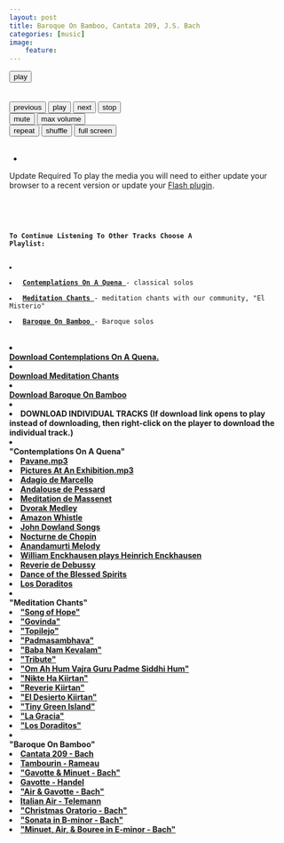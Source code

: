 ```yaml
---
layout: post
title: Baroque On Bamboo, Cantata 209, J.S. Bach
categories: [music] 
image:
    feature: 
---
```

<html>
<head>
<meta charset="utf-8" />
<!-- Website Design By: www.happyworm.com -->

<meta http-equiv="Content-Type" content="text/html; charset=iso-8859-1" />
<link href="/dist/skin/blue.monday/css/jplayer.blue.monday.min.css" rel="stylesheet" type="text/css" />
<script type="text/javascript" src="/dist/lib/jquery.min.js"></script>
<script type="text/javascript" src="/dist/jplayer/jquery.jplayer.min.js"></script>
<script type="text/javascript" src="/dist/add-on/jplayer.playlist.min.js"></script>
<script type="text/javascript">
//<![CDATA[
$(document).ready(function(){

	var myPlaylist = new jPlayerPlaylist({
		jPlayer: "#jquery_jplayer_N",
		cssSelectorAncestor: "#jp_container_N"
	}, [
		 {
				title:"Bach Cantata 209",
				artist:"quetzal",
				mp3:"http://quetzalwill.org/assets/music/Baroque-On-Bamboo/cantata209.mp3",
				poster: "http://quetzalwill.org/images/contemplations.jpg"
			},
	], {
		playlistOptions: {
			enableRemoveControls: true
		},
		swfPath: "/dist/jplayer",
		supplied: "webmv, ogv, m4v, oga, mp3",
		useStateClassSkin: true,
		autoBlur: false,
		smoothPlayBar: true,
		keyEnabled: true,
		audioFullScreen: true
	});

	// Click handlers for jPlayerPlaylist method demo

	// Audio mix playlist

	$("#playlist-setPlaylist-audio-mix").click(function() {
		myPlaylist.setPlaylist([
			{
			title:"Pavane - Faure",
			artist:"quetzal",
			mp3:"http://quetzalwill.org/assets/music/Contemplations-On-A-Quena/pavane.mp3",
			poster: "http://quetzalwill.org/images/contemplations.jpg"
			},
            {
			title:"Pictures At An Exhibition - Mussorgsky",
			artist:"quetzal",
			mp3:"http://quetzalwill.org/assets/music/Contemplations-On-A-Quena/pictures-at-an-exhibition.mp3",
			poster: "http://quetzalwill.org/images/contemplations.jpg"
			},
			{				
				title:"Adagio",
			artist:"quetzal",
			mp3:"http://quetzalwill.org/assets/music/Contemplations-On-A-Quena/adagio.mp3",
			poster: "http://quetzalwill.org/images/contemplations.jpg"
			},
			{
					title:"Andalouse",
			artist:"quetzal",
			mp3:"http://quetzalwill.org/assets/music/Contemplations-On-A-Quena/andalouse.mp3",
			poster: "http://quetzalwill.org/images/contemplations.jpg"
			},
			{
					title:"Meditation",
			artist:"quetzal",
			mp3:"http://quetzalwill.org/assets/music/Contemplations-On-A-Quena/meditation.mp3",
			poster: "http://quetzalwill.org/images/contemplations.jpg"
			},
			{
				title:"Dvorak",
			artist:"quetzal",
			mp3:"http://quetzalwill.org/assets/music/Contemplations-On-A-Quena/dvorak.mp3",
			poster: "http://quetzalwill.org/images/contemplations.jpg"
			},
			{
                title:"Whistles",
			artist:"El Misterio",
			mp3:"http://quetzalwill.org/assets/music/Contemplations-On-A-Quena/whistles.mp3",
			poster: "http://quetzalwill.org/images/contemplations.jpg"
			},
			{
                title:"John Dowland Songs",
			artist:"quetzal",
			mp3:"http://quetzalwill.org/assets/music/Contemplations-On-A-Quena/dowland.mp3",
			poster: "http://quetzalwill.org/images/contemplations.jpg"
			},
			{
                title:"Nocturne - Chopin",
			artist:"quetzal",
			mp3:"http://quetzalwill.org/assets/music/Contemplations-On-A-Quena/nocturne.mp3",
			poster: "https: //elmisterio.org/images/nochedesierto.jpg"
			},
			{
                title:"Anandamurti Melodies",
			artist:"quetzal",
			mp3:"http://quetzalwill.org/assets/music/Contemplations-On-A-Quena/anandamurti.mp3",
			poster: "http://quetzalwill.org/images/contemplations.jpg"
			},
			{
                title:"William Enckhausen plays Heinrich Enckhausen, Handel, and Telemann",
			artist:"quetzal",
			mp3:"http://quetzalwill.org/assets/music/Contemplations-On-A-Quena/enckhausen.mp3",
			poster: "https: //elmisterio.org/images/contemplations.jpg"
			},
			{
                title:"Reverie - Debussy",
			artist:"quetzal",
			mp3:"http://quetzalwill.org/assets/music/Contemplations-On-A-Quena/reverie.mp3",
			poster: "http://quetzalwill.org/images/contemplations.jpg"
			},
			{
                title:"Dance Of The Blessed Spirits",
			artist:"quetzal",
			mp3:"http://quetzalwill.org/assets/music/Contemplations-On-A-Quena/blessed-spirits.mp3",
			poster: "http://quetzalwill.org/images/contemplations.jpg"
			},
			{
                title:"Los Doraditos",
			artist:"quetzal",
			mp3:"http://quetzalwill.org/assets/music/Contemplations-On-A-Quena/los-doraditos.mp3",
			poster: "http://quetzalwill.org/images/contemplations.jpg"                                                                                     
			}
		]);
	});

	// Video mix playlist

	$("#playlist-setPlaylist-video-mix").click(function() {
		myPlaylist.setPlaylist([
			{
			    title:"Govinda",
				artist:"El Misterio",
				mp3:"http://quetzalwill.org/assets/music/Kiirtan-El-Misterio/govinda.mp3",
				poster: "http://quetzalwill.org/images/kiirtan.jpg"
			},
			{
			    title:"Topilejo",
				artist:"El Misterio",
				mp3:"http://quetzalwill.org/assets/music/Kiirtan-El-Misterio/topilejo.mp3",
				poster: "http://quetzalwill.org/images/kiirtan.jpg"
			},
			{
				title:"Padmasambhava",
				artist:"El Misterio",
				mp3:"http://quetzalwill.org/assets/music/Kiirtan-El-Misterio/padmasambhava.mp3",
				poster: "http://quetzalwill.org/images/kiirtan.jpg"
			},
			{
				title:"Baba Nam Kevalam",
				artist:"El Misterio",
				mp3:"http://quetzalwill.org/assets/music/Kiirtan-El-Misterio/babanamkevalam.mp3",
				poster: "http://quetzalwill.org/images/kiirtan.jpg"
			},
			{
				title:"Soja",
				artist:"El Misterio",
				mp3:"http://quetzalwill.org/assets/music/Kiirtan-El-Misterio/soja.mp3",
				poster: "http://quetzalwill.org/images/kiirtan.jpg"
			},
			{
				title:"Om Ah Hum Vajra Guru",
				artist:"El Misterio",
				mp3:"http://quetzalwill.org/assets/music/Kiirtan-El-Misterio/om-ah-hum-vajra-guru.mp3",
				poster: "http://quetzalwill.org/images/kiirtan.jpg"
			},
			{
				title:"Nikte Ha Kiirtan",
				artist:"El Misterio",
				mp3:"http://quetzalwill.org/assets/music/Kiirtan-El-Misterio/nikteha.mp3",
				poster: "http://quetzalwill.org/images/kiirtan.jpg"
			},
			{
				title:"Reverie Kiirtan",
				artist:"El Misterio",
				mp3:"http://quetzalwill.org/assets/music/Kiirtan-El-Misterio/reverie-kiirtan.mp3",
				poster: "http://quetzalwill.org/images/kiirtan.jpg"
			},
			{
				title:"Desierto",
				artist:"El Misterio",
				mp3:"http://quetzalwill.org/assets/music/Kiirtan-El-Misterio/desierto2.mp3",
				poster: "http://quetzalwill.org/images/kiirtan.jpg"
			},
			{
				title:"Tiny Green Island",
				artist:"El Misterio",
				mp3:"http://quetzalwill.org/assets/music/Kiirtan-El-Misterio/tiny-green-island.mp3",
				poster: "http://quetzalwill.org/images/kiirtan.jpg"
			},
			{
				title:"La Gracia",
				artist:"El Misterio",
				mp3:"http://quetzalwill.org/assets/music/Kiirtan-El-Misterio/gracia.mp3",
				poster: "http://quetzalwill.org/images/kiirtan.jpg"
			},
			{
				title:"Los Doraditos",
				artist:"El Misterio",
				mp3:"http://quetzalwill.org/assets/music/Kiirtan-El-Misterio/los-doraditos.mp3",
				poster: "http://quetzalwill.org/images/kiirtan.jpg"
			}
		]);
	});

	// Media mix playlist

	$("#playlist-setPlaylist-media-mix").click(function() {
		myPlaylist.setPlaylist([
            {
				title:"Bach Cantata 209",
				artist:"quetzal",
				mp3:"http://quetzalwill.org/assets/music/Baroque-On-Bamboo/cantata209.mp3",
				poster: "http://quetzalwill.org/images/contemplations.jpg"
			},
            {
				title:"Tambourin - Rameau",
				artist:"quetzal",
				mp3:"http://quetzalwill.org/assets/music/Baroque-On-Bamboo/tambourin.mp3",
				poster: "http://quetzalwill.org/images/contemplations.jpg"
			},
			{
				title:"Gavotte And Minuet - Bach",
				artist:"quetzal",
				mp3:"http://quetzalwill.org/assets/music/Baroque-On-Bamboo/gavotte-minuet.mp3",
				poster: "http://quetzalwill.org/images/contemplations.jpg"
			},
			{
				title:"Gavotte - Handel",
				artist:"quetzal",
				mp3:"http://quetzalwill.org/assets/music/Baroque-On-Bamboo/gavotte-handel.mp3",
				poster: "http://quetzalwill.org/images/contemplations.jpg"
			},
            {
				title:"Air and Gavotte - Bach",
				artist:"quetzal",
				mp3:"http://quetzalwill.org/assets/music/Baroque-On-Bamboo/air-gavotte.mp3",
				poster: "http://quetzalwill.org/images/contemplations.jpg"
			},
			{
				title:"Italian Air - Telemann",
				artist:"quetzal",
				mp3:"http://quetzalwill.org/assets/music/Baroque-On-Bamboo/italian-air.mp3",
				poster: "http://quetzalwill.org/images/contemplations.jpg"
			},
			{
				title:"Christmas Oratorio - Bach",
				artist:"quetzal",
				mp3:"http://quetzalwill.org/assets/music/Baroque-On-Bamboo/christmas-oratorio.mp3",
				poster: "http://quetzalwill.org/images/contemplations.jpg"
			},
			{
				title:"Sonata in B-minor - Bach",
				artist:"quetzal",
				mp3:"http://quetzalwill.org/assets/music/Baroque-On-Bamboo/sonata-b-minor.mp3",
				poster: "http://quetzalwill.org/images/contemplations.jpg"
			},
			{
				title:"Minuet, Air, and Bouree - Bach",
				artist:"quetzal",
				mp3:"http://quetzalwill.org/assets/music/Baroque-On-Bamboo/minuet-air-bouree.mp3",
				poster: "http://quetzalwill.org/images/contemplations.jpg"
			}
		]);
	});

	


	// The remove commands

	$("#playlist-remove").click(function() {
		myPlaylist.remove();
	});

	$("#playlist-remove--2").click(function() {
		myPlaylist.remove(-2);
	});
	$("#playlist-remove--1").click(function() {
		myPlaylist.remove(-1);
	});
	$("#playlist-remove-0").click(function() {
		myPlaylist.remove(0);
	});
	$("#playlist-remove-1").click(function() {
		myPlaylist.remove(1);
	});
	$("#playlist-remove-2").click(function() {
		myPlaylist.remove(2);
	});

	// The shuffle commands

	$("#playlist-shuffle").click(function() {
		myPlaylist.shuffle();
	});

	$("#playlist-shuffle-false").click(function() {
		myPlaylist.shuffle(false);
	});
	$("#playlist-shuffle-true").click(function() {
		myPlaylist.shuffle(true);
	});

	// The select commands

	$("#playlist-select--2").click(function() {
		myPlaylist.select(-2);
	});
	$("#playlist-select--1").click(function() {
		myPlaylist.select(-1);
	});
	$("#playlist-select-0").click(function() {
		myPlaylist.select(0);
	});
	$("#playlist-select-1").click(function() {
		myPlaylist.select(1);
	});
	$("#playlist-select-2").click(function() {
		myPlaylist.select(2);
	});

	// The next/previous commands

	$("#playlist-next").click(function() {
		myPlaylist.next();
	});
	$("#playlist-previous").click(function() {
		myPlaylist.previous();
	});

	// The play commands

	$("#playlist-play").click(function() {
		myPlaylist.play();
	});

	$("#playlist-play--2").click(function() {
		myPlaylist.play(-2);
	});
	$("#playlist-play--1").click(function() {
		myPlaylist.play(-1);
	});
	$("#playlist-play-0").click(function() {
		myPlaylist.play(0);
	});
	$("#playlist-play-1").click(function() {
		myPlaylist.play(1);
	});
	$("#playlist-play-2").click(function() {
		myPlaylist.play(2);
	});

	// The pause command

	$("#playlist-pause").click(function() {
		myPlaylist.pause();
	});

	// Changing the playlist options

	// Option: autoPlay

	$("#playlist-option-autoPlay-true").click(function() {
		myPlaylist.option("autoPlay", true);
	});
	$("#playlist-option-autoPlay-false").click(function() {
		myPlaylist.option("autoPlay", false);
	});

	// Option: enableRemoveControls

	$("#playlist-option-enableRemoveControls-true").click(function() {
		myPlaylist.option("enableRemoveControls", true);
	});
	$("#playlist-option-enableRemoveControls-false").click(function() {
		myPlaylist.option("enableRemoveControls", false);
	});

	// Option: displayTime

	$("#playlist-option-displayTime-0").click(function() {
		myPlaylist.option("displayTime", 0);
	});
	$("#playlist-option-displayTime-fast").click(function() {
		myPlaylist.option("displayTime", "fast");
	});
	$("#playlist-option-displayTime-slow").click(function() {
		myPlaylist.option("displayTime", "slow");
	});
	$("#playlist-option-displayTime-2000").click(function() {
		myPlaylist.option("displayTime", 2000);
	});

	// Option: addTime

	$("#playlist-option-addTime-0").click(function() {
		myPlaylist.option("addTime", 0);
	});
	$("#playlist-option-addTime-fast").click(function() {
		myPlaylist.option("addTime", "fast");
	});
	$("#playlist-option-addTime-slow").click(function() {
		myPlaylist.option("addTime", "slow");
	});
	$("#playlist-option-addTime-2000").click(function() {
		myPlaylist.option("addTime", 2000);
	});

	// Option: removeTime

	$("#playlist-option-removeTime-0").click(function() {
		myPlaylist.option("removeTime", 0);
	});
	$("#playlist-option-removeTime-fast").click(function() {
		myPlaylist.option("removeTime", "fast");
	});
	$("#playlist-option-removeTime-slow").click(function() {
		myPlaylist.option("removeTime", "slow");
	});
	$("#playlist-option-removeTime-2000").click(function() {
		myPlaylist.option("removeTime", 2000);
	});

	// Option: shuffleTime

	$("#playlist-option-shuffleTime-0").click(function() {
		myPlaylist.option("shuffleTime", 0);
	});
	$("#playlist-option-shuffleTime-fast").click(function() {
		myPlaylist.option("shuffleTime", "fast");
	});
	$("#playlist-option-shuffleTime-slow").click(function() {
		myPlaylist.option("shuffleTime", "slow");
	});
	$("#playlist-option-shuffleTime-2000").click(function() {
		myPlaylist.option("shuffleTime", 2000);
	});

	// Equivalent commands

	$("#playlist-equivalent-1-a").click(function() {
		myPlaylist.add({
			title:"Your Face",
			artist:"The Stark Palace",
			mp3:"http://www.jplayer.org/audio/mp3/TSP-05-Your_face.mp3",
			oga:"http://www.jplayer.org/audio/ogg/TSP-05-Your_face.ogg",
			poster: "http://www.jplayer.org/audio/poster/The_Stark_Palace_640x360.png"
		}, true);
	});

	$("#playlist-equivalent-1-b").click(function() {
		myPlaylist.add({
			title:"Your Face",
			artist:"The Stark Palace",
			mp3:"http://www.jplayer.org/audio/mp3/TSP-05-Your_face.mp3",
			oga:"http://www.jplayer.org/audio/ogg/TSP-05-Your_face.ogg",
			poster: "http://www.jplayer.org/audio/poster/The_Stark_Palace_640x360.png"
		});
		myPlaylist.play(-1);
	});

	// AVOID COMMANDS

	$("#playlist-avoid-1").click(function() {
		myPlaylist.remove(2); // Removes the 3rd item
		myPlaylist.remove(3); // Ignored unless removeTime=0: Where it removes the 4th item, which was originally the 5th item.
	});


});
//]]>
</script>
</head>
<body>
<p style="margin-top:1em;">


<div id="jp_container_N" class="jp-video jp-video-270p" role="application" aria-label="media player">
	<div class="jp-type-playlist">
		<div id="jquery_jplayer_N" class="jp-jplayer"></div>
		<div class="jp-gui">
			<div class="jp-video-play">
				<button class="jp-video-play-icon" role="button" tabindex="0">play</button>
			</div>
			<div class="jp-interface">
				<div class="jp-progress">
					<div class="jp-seek-bar">
						<div class="jp-play-bar"></div>
					</div>
				</div>
				<div class="jp-current-time" role="timer" aria-label="time">&nbsp;</div>
				<div class="jp-duration" role="timer" aria-label="duration">&nbsp;</div>
				<div class="jp-controls-holder">
					<div class="jp-controls">
						<button class="jp-previous" role="button" tabindex="0">previous</button>
						<button class="jp-play" role="button" tabindex="0">play</button>
						<button class="jp-next" role="button" tabindex="0">next</button>
						<button class="jp-stop" role="button" tabindex="0">stop</button>
					</div>
					<div class="jp-volume-controls">
						<button class="jp-mute" role="button" tabindex="0">mute</button>
						<button class="jp-volume-max" role="button" tabindex="0">max volume</button>
						<div class="jp-volume-bar">
							<div class="jp-volume-bar-value"></div>
						</div>
					</div>
					<div class="jp-toggles">
						<button class="jp-repeat" role="button" tabindex="0">repeat</button>
						<button class="jp-shuffle" role="button" tabindex="0">shuffle</button>
						<button class="jp-full-screen" role="button" tabindex="0">full screen</button>
					</div>
				</div>
				<div class="jp-details">
					<div class="jp-title" aria-label="title">&nbsp;</div>
				</div>
			</div>
		</div>
		<div class="jp-playlist">
			<ul>
				<!-- The method Playlist.displayPlaylist() uses this unordered list -->
				<li>&nbsp;</li>
			</ul>
		</div>
		<div class="jp-no-solution">
			<span>Update Required</span>
			To play the media you will need to either update your browser to a recent version or update your <a href="https://get.adobe.com/flashplayer/" target="_blank">Flash plugin</a>.
		</div>
	</div>
</div>
			
&nbsp;


&nbsp;

<code><strong>To Continue Listening To Other Tracks Choose A Playlist:</strong>
<li> </li>
<li> <a href="javascript:;" id="playlist-setPlaylist-audio-mix"><strong>Contemplations On A Quena </strong></a>- classical solos</li> 
<li> <a href="javascript:;" id="playlist-setPlaylist-video-mix"><strong>Meditation Chants </strong></a>- meditation chants with our community, "El Misterio"</li> 
<li> <a href="javascript:;" id="playlist-setPlaylist-media-mix"><strong>Baroque On Bamboo </strong></a>- Baroque solos</li> </code><br />
&nbsp;
<li></li>
<strong><a href="http://quetzalwill.org/assets/music/Contemplations-On-A-Quena.zip" download="Contemplations-on-a-Quena.zip">Download Contemplations On A Quena. </a></strong>
<li></li>
<strong><a href="http://quetzalwill.org/assets/music/Kiirtan-El-Misterio.zip" download="Kiirtan-el-Misterio.zip">Download Meditation Chants </a></strong>
<li></li>
<strong><a href="http://quetzalwill.org/assets/music/Baroque-On-Bamboo.zip" download="Baroque-On-Bamboo.zip">Download Baroque On Bamboo </a><strong>
<li></li>
<li><strong>DOWNLOAD INDIVIDUAL TRACKS </strong>  (If download link opens to play instead of downloading, then right-click on the player to download the individual track.)</li>
<li></li>
"Contemplations On A Quena"

<li><a href="http://quetzalwill.org/assets/music/Contemplations-On-A-Quena/pavane.mp3"> Pavane.mp3</a></li>
<li><a href="http://quetzalwill.org/assets/music/Contemplations-On-A-Quena/pictures-at-an-exhibition.mp3"> Pictures At An Exhibition.mp3</a></li>
<li><a href="http://quetzalwill.org/assets/music/Contemplations-On-A-Quena/adagio.mp3"> Adagio de Marcello</a></li>
<li><a href="http://quetzalwill.org/assets/music/Contemplations-On-A-Quena/andalouse.mp3"> Andalouse de Pessard</a></li>
<li><a href="http://quetzalwill.org/assets/music/Contemplations-On-A-Quena/meditation.mp3"> Meditation de Massenet</a></li>
<li><a href="http://quetzalwill.org/assets/music/Contemplations-On-A-Quena/dvorak.mp3"> Dvorak Medley</a></li>
<li><a href="http://quetzalwill.org/assets/music/Contemplations-On-A-Quena/whistles.mp3"> Amazon Whistle</a></li>
<li><a href="http://quetzalwill.org/assets/music/Contemplations-On-A-Quena/dowland.mp3"> John Dowland Songs</a></li>
<li><a href="http://quetzalwill.org/assets/music/Contemplations-On-A-Quena/nocturne.mp3"> Nocturne de Chopin</a></li>
<li><a href="http://quetzalwill.org/assets/music/Contemplations-On-A-Quena/anandamurti.mp3"> Anandamurti Melody</a></li>
<li><a href="http://quetzalwill.org/assets/music/Contemplations-On-A-Quena/enckhausen.mp3">William Enckhausen plays Heinrich Enckhausen</a></li>
<li><a href="http://quetzalwill.org/assets/music/Contemplations-On-A-Quena/reverie.mp3"> Reverie de Debussy</a></li>
<li><a href="http://quetzalwill.org/assets/music/Contemplations-On-A-Quena/blessed-spirits.mp3"> Dance of the Blessed Spirits</a></li>
<li><a href="http://quetzalwill.org/assets/music/Contemplations-On-A-Quena/los-doraditos.mp3"> Los Doraditos</a></li>
<li></li>
"Meditation Chants"
 
<li><a href="http://quetzalwill.org/assets/music/Kiirtan-El-Misterio/esperanza.mp3" > "Song of Hope"</a></li>
<li><a href="http://quetzalwill.org/assets/music/Kiirtan-El-Misterio/govinda.mp3" > "Govinda"</a></li>
<li><a href="http://quetzalwill.org/assets/music/Kiirtan-El-Misterio/topilejo.mp3" > "Topilejo"</a></li>
<li><a href="http://quetzalwill.org/assets/music/Kiirtan-El-Misterio/padmasambhava.mp3" > "Padmasambhava"</a></li>
<li><a href="http://quetzalwill.org/assets/music/Kiirtan-El-Misterio/babanamkevalam.mp3" > "Baba Nam Kevalam"</a></li>
<li><a href="http://quetzalwill.org/assets/music/Kiirtan-El-Misterio/soja.mp3" > "Tribute"</a></li>
<li><a href="http://quetzalwill.org/assets/music/Kiirtan-El-Misterio/om-ah-hum-vajra-guru.mp3" > "Om Ah Hum Vajra Guru Padme Siddhi Hum"</a></li>
<li><a href="http://quetzalwill.org/assets/music/Kiirtan-El-Misterio/nikteha.mp3" > "Nikte Ha Kiirtan"</a></li>
<li><a href="http://quetzalwill.org/assets/music/Kiirtan-El-Misterio/reverie-kiirtan.mp3" > "Reverie Kiirtan"</a></li>
<li><a href="http://quetzalwill.org/assets/music/Kiirtan-El-Misterio/desierto2.mp3" > "El Desierto Kiirtan"</a></li>
<li><a href="http://quetzalwill.org/assets/music/Kiirtan-El-Misterio/tiny-green-island.mp3" > "Tiny Green Island"</a></li>
<li><a href="http://quetzalwill.org/assets/music/Kiirtan-El-Misterio/gracia.mp3" > "La Gracia"</a></li>
<li><a href="http://quetzalwill.org/assets/music/Kiirtan-El-Misterio/los-doraditos.mp3" > "Los Doraditos"</a></li>
<li></li>
"Baroque On Bamboo"
 
<li><a href="http://quetzalwill.org/assets/music/Baroque-On-Bamboo/cantata209.mp3"> Cantata 209 - Bach</a></li>
<li><a href="http://quetzalwill.org/assets/music/Baroque-On-Bamboo/tambourin.mp3"> Tambourin - Rameau</a></li>
<li><a href="http://quetzalwill.org/assets/music/Baroque-On-Bamboo/gavotte-minuet.mp3" > "Gavotte & Minuet - Bach"</a></li>
<li><a href="http://quetzalwill.org/assets/music/Baroque-On-Bamboo/gavotte-handel.mp3"> Gavotte - Handel</a></li>
<li><a href="http://quetzalwill.org/assets/music/Baroque-On-Bamboo/air-gavotte.mp3" > "Air & Gavotte - Bach"</a></li>
<li><a href="http://quetzalwill.org/assets/music/Baroque-On-Bamboo/italian-air.mp3"> Italian Air - Telemann</a></li>
<li><a href="http://quetzalwill.org/assets/music/Baroque-On-Bamboo/christmas-oratorio.mp3" > "Christmas Oratorio - Bach"</a></li>
<li><a href="http://quetzalwill.org/assets/music/Baroque-On-Bamboo/sonata-b-minor.mp3" > "Sonata in B-minor - Bach"</a></li>
<li><a href="http://quetzalwill.org/assets/music/Baroque-On-Bamboo/minuet-air-bouree.mp3" > "Minuet, Air, & Bouree in E-minor - Bach"</a></li>




